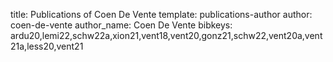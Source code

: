 title: Publications of Coen De Vente
template: publications-author
author: coen-de-vente
author_name: Coen De Vente
bibkeys: ardu20,lemi22,schw22a,xion21,vent18,vent20,gonz21,schw22,vent20a,vent21a,less20,vent21